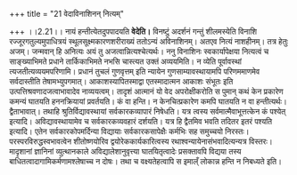 +++
title = "21 वेदाविनाशिनन् नित्यम्"

+++
।।2.21।। नायं हन्तीत्येतदुपपादयति **वेदेति।** विनष्टुं अदर्शनं गन्तुं
शीलमस्येति विनाशि रज्जूरगतुल्यमुपाधित्रयं स्थूलसूक्ष्मकारणशरीराख्यं
ततोऽन्यं अविनाशिनम्। अतएव नित्यं नाशहीनम्। तत्र हेतुः अजम्। जन्मवान् हि
अनित्यः अयं तु अजत्वान्नित्यश्चेत्यर्थः। ननु विनाशिनः स्वकार्यापेक्षया
नित्यत्वं च साङ्ख्याभिमते प्रधाने तार्किकाभिमते नभसि चास्त्यत उक्तं
अव्ययमिति। न व्येति पूर्वावस्थां त्यजतीत्यव्ययमपरिणामि। प्रधानं तुचलं
गुणवृत्तम् इति न्यायेन गुणसाम्यावस्थायामपि परिणममाणमेव सर्वदास्तीति
तेषामभ्युपगमात्। आकाशस्यापितस्माद्वा एतस्मादात्मन आकाशः संभूतः इति
उत्पत्तिश्रवणादजत्वाभावादेव नाव्ययत्वम्। तादृशं आत्मानं यो वेद
अपरोक्षीकरोति स पुमान् कथं केन प्रकारेण कमन्यं घातयति हननक्रियायां
प्रवर्तयति। कं वा हन्ति। न केनचित्प्रकारेण कमपि घातयति न वा
हन्तीत्यर्थः। द्वैताभावात्। तथाहि श्रुतिर्विद्यावस्थायां
सर्वकारकव्यापारं निषेधति। यत्र त्वस्य सर्वमात्मैवाभूत्तत्केन कं पश्येत्
इत्यादि। अविद्यावस्थायामेव च सर्वकारकव्यवहारं दर्शयति। यत्र हि द्वैतमिव
भवति तदितर इतरं पश्यति इत्यादि। एतेन सर्वकारकोपमर्दिन्या विद्यायाः
सर्वकारकसापेक्षैः कर्मभिः सह समुच्चयो निरस्तः। परस्परविरुद्धस्वभावत्वेन
शीतोष्णयोरिव द्वयोरेककार्यकारित्वस्य रथाश्वन्यायेनासंभवादित्यन्यत्र
विस्तरः। मादृशानां ज्ञानिनां व्युत्थानकाले अविद्यालेशानुवृत्त्या
घातयितृत्वादेः प्रसक्तावपि विद्यया तस्य बाधितत्वादागामिकर्मणामश्लेषाच्च
न दोषः। तथा च वक्ष्यतेहत्वापि स इमाल्ँ लोकान्न हन्ति न निबध्यते इति।  
